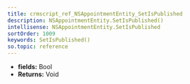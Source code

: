 ```yaml
---
title: crmscript_ref_NSAppointmentEntity_SetIsPublished
description: NSAppointmentEntity.SetIsPublished()
intellisense: NSAppointmentEntity.SetIsPublished
sortOrder: 1009
keywords: SetIsPublished()
so.topic: reference
---
```



* **fields:** Bool
* **Returns:** Void


